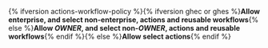 {% ifversion actions-workflow-policy %}{% ifversion ghec or ghes %}**Allow enterprise, and select non-enterprise, actions and reusable workflows**{% else %}**Allow _OWNER_, and select non-_OWNER_, actions and reusable workflows**{% endif %}{% else %}**Allow select actions**{% endif %}
